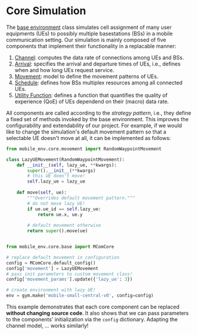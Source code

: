 # Core Simulation

The [base environment](https://mobile-env.readthedocs.io/en/latest/source/mobile_env.core.html#mobile_env.core.base.MComCore) class simulates cell assignment of many user equipments (UEs) to possibly multiple basestations (BSs) in a mobile communication setting. Our simulation is mainly composed of five components that implement their functionality in a replacable manner:

1. [Channel](https://mobile-env.readthedocs.io/en/latest/source/mobile_env.core.html#mobile_env.core.channels.Channel): computes the data rate of connections among UEs and BSs.
2. [Arrival](https://mobile-env.readthedocs.io/en/latest/source/mobile_env.core.html#mobile_env.core.arrival.Arrival): specifies the arrival and departure times of UEs, i.e., defines when and how long UEs request service.
3. [Movement](https://mobile-env.readthedocs.io/en/latest/source/mobile_env.core.html#mobile_env.core.movement.Movement): model to define the movement patterns of UEs. 
4. [Schedule](https://mobile-env.readthedocs.io/en/latest/source/mobile_env.core.html#mobile_env.core.schedules.Scheduler): defines how BSs multiplex resources among all connected UEs.
5. [Utility Function](https://mobile-env.readthedocs.io/en/latest/source/mobile_env.core.html#mobile_env.core.utilities.Utility): defines a function that quantifies the quality of experience (QoE) of UEs dependend on their (macro) data rate.

All components are called according to the *strategy pattern*, i.e., they define a fixed set of methods invoked by the base environment. This improves the configurability and extendability of our project. For example, if we would like to change the simulation's default movement pattern so that a selectable UE doesn't move at all, it can be implemented as follows:
```python
from mobile_env.core.movement import RandomWaypointMovement

class LazyUEMovement(RandomWaypointMovement):
    def __init__(self, lazy_ue, **kwargs):
        super().__init__(**kwargs)
        # this UE doen't move!
        self.lazy_ue = lazy_ue
        
    def move(self, ue):
        """Overrides default movement pattern."""
        # do not move lazy UE!
        if ue.ue_id == self.lazy_ue:
            return ue.x, ue.y
        
        # default movement otherwise
        return super().move(ue)


from mobile_env.core.base import MComCore

# replace default movement in configuration 
config = MComCore.default_config()
config['movement'] = LazyUEMovement
# pass init parameters to custom movement class!
config['movement_params'].update({'lazy_ue': 3})

# create environment with lazy UE!
env = gym.make('mobile-small-central-v0', config=config)
```

This example demonstrates that each core component can be replaced **without changing source code**. It also shows that we can pass parameters to the components' initialization via the ``config`` dictionary. Adapting the channel model, ... works similarly! 